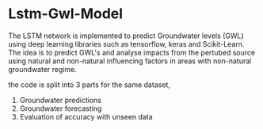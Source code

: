 # Lstm-Gwl-Model

The LSTM network is implemented to predict Groundwater levels (GWL) using deep learning libraries such as tensorflow, keras and Scikit-Learn. The idea is to predict GWL's and analyse impacts from the pertubed source using natural and non-natural influencing factors in areas with non-natural groundwater regime. 

the code is split into 3 parts for the same dataset, 
1) Groundwater predictions
2) Groundwater forecasting 
3) Evaluation of accuracy with unseen data

